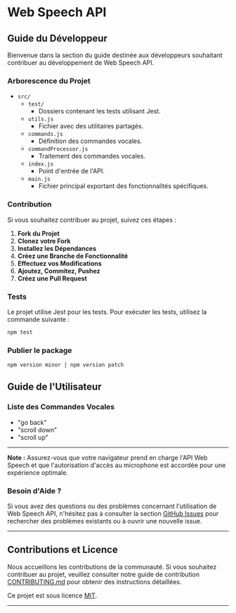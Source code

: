 # Web Speech API

## Guide du Développeur

Bienvenue dans la section du guide destinée aux développeurs souhaitant contribuer au développement de Web Speech API.

### Arborescence du Projet

- `src/`
  - `test/`
    - Dossiers contenant les tests utilisant Jest.
  - `utils.js`
    - Fichier avec des utilitaires partagés.
  - `commands.js`
    - Définition des commandes vocales.
  - `commandProcessor.js`
    - Traitement des commandes vocales.
  - `index.js`
    - Point d'entrée de l'API.
  - `main.js`
    - Fichier principal exportant des fonctionnalités spécifiques.

### Contribution

Si vous souhaitez contribuer au projet, suivez ces étapes :

1. **Fork du Projet**
2. **Clonez votre Fork**
3. **Installez les Dépendances**
4. **Créez une Branche de Fonctionnalité**
5. **Effectuez vos Modifications**
6. **Ajoutez, Commitez, Pushez**
7. **Créez une Pull Request**

### Tests

Le projet utilise Jest pour les tests. Pour exécuter les tests, utilisez la commande suivante :

```bash
npm test
```

### Publier le package

```bash
npm version minor | npm version patch
```

## Guide de l'Utilisateur

### Liste des Commandes Vocales

- "go back"
- "scroll down"
- "scroll up"

---

**Note :** Assurez-vous que votre navigateur prend en charge l'API Web Speech et que l'autorisation d'accès au microphone est accordée pour une expérience optimale.

### Besoin d'Aide ?

Si vous avez des questions ou des problèmes concernant l'utilisation de Web Speech API, n'hésitez pas à consulter la section [GitHub Issues](https://github.com/votre-utilisateur/web-speech-api/issues) pour rechercher des problèmes existants ou à ouvrir une nouvelle issue.

---

## Contributions et Licence

Nous accueillons les contributions de la communauté. Si vous souhaitez contribuer au projet, veuillez consulter notre guide de contribution [CONTRIBUTING.md](CONTRIBUTING.md) pour obtenir des instructions détaillées.

Ce projet est sous licence [MIT](LICENSE).

---
